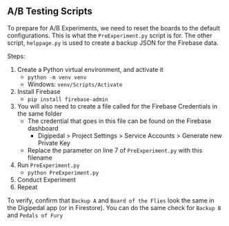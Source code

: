 ## A/B Testing Scripts
To prepare for A/B Experiments, we need to reset the boards to the default configurations. This is what the `PreExperiment.py` script is for. The other script, `helppage.py` is used to create a backup JSON for the Firebase data.

Steps:
1. Create a Python virtual environment, and activate it
	- `python -m venv venv`
	- Windows: `venv/Scripts/Activate` 
2. Install Firebase
	- `pip install firebase-admin` 
3. You will also need to create a file called for the Firebase Credentials in the same folder
	- The credential that goes in this file can be found on the Firebase dashboard
		- Digipedal > Project Settings > Service Accounts > Generate new Private Key
	- Replace the parameter on line 7 of `PreExperiment.py` with this filename
4.  Run `PreExperiment.py`
	- `python PreExperiment.py`
5. Conduct Experiment
6. Repeat

To verify, confirm that `Backup A` and `Board of the Flies` look the same in the Digipedal app (or in Firestore). You can do the same check for `Backup B` and `Pedals of Fury`